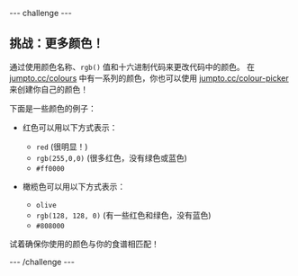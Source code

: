 --- challenge ---

## 挑战：更多颜色！

通过使用颜色名称、`rgb()` 值和十六进制代码来更改代码中的颜色。 在 <a href="http://jumpto.cc/colours" target="_blank">jumpto.cc/colours</a> 中有一系列的颜色，你也可以使用 <a href="http://jumpto.cc/colour-picker" target="_blank">jumpto.cc/colour-picker</a> 来创建你自己的颜色！

下面是一些颜色的例子：

+ 红色可以用以下方式表示：
    
    + `red` (很明显！)
    + `rgb(255,0,0)` (很多红色，没有绿色或蓝色)
    + `#ff0000`

+ 橄榄色可以用以下方式表示：
    
    + `olive`
    + `rgb(128, 128, 0)` (有一些红色和绿色，没有蓝色)
    + `#808000`

试着确保你使用的颜色与你的食谱相匹配！

--- /challenge ---